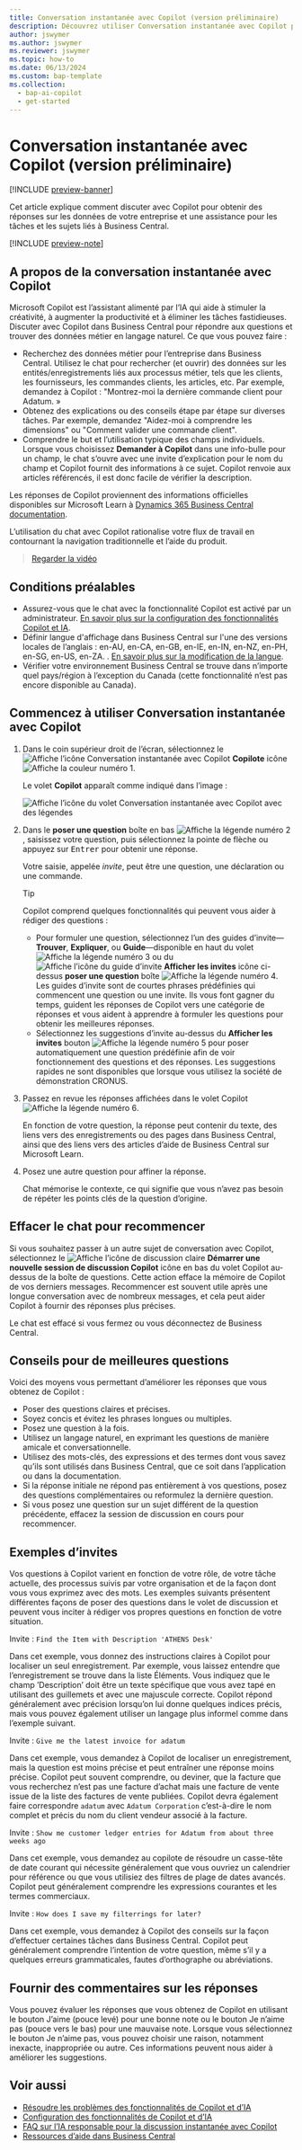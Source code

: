 ```yaml
---
title: Conversation instantanée avec Copilot (version préliminaire)
description: Découvrez utiliser Conversation instantanée avec Copilot pour rechercher des données et obtenir de l’aide dans Business Central.
author: jswymer
ms.author: jswymer
ms.reviewer: jswymer
ms.topic: how-to
ms.date: 06/13/2024
ms.custom: bap-template
ms.collection:
  - bap-ai-copilot
  - get-started
---
```


# Conversation instantanée avec Copilot (version préliminaire)

[!INCLUDE [preview-banner](~/../shared-content/shared/preview-includes/preview-banner.md)]

Cet article explique comment discuter avec Copilot pour obtenir des réponses sur les données de votre entreprise et une assistance pour les tâches et les sujets liés à Business Central.

[!INCLUDE [preview-note](~/../shared-content/shared/preview-includes/production-ready-preview-dynamics365.md)]

## A propos de la conversation instantanée avec Copilot

Microsoft Copilot est l’assistant alimenté par l’IA qui aide à stimuler la créativité, à augmenter la productivité et à éliminer les tâches fastidieuses. Discuter avec Copilot dans Business Central pour répondre aux questions et trouver des données métier en langage naturel. Ce que vous pouvez faire :

- Recherchez des données métier pour l’entreprise dans Business Central. Utilisez le chat pour rechercher (et ouvrir) des données sur les entités/enregistrements liés aux processus métier, tels que les clients, les fournisseurs, les commandes clients, les articles, etc. Par exemple, demandez à Copilot : "Montrez-moi la dernière commande client pour Adatum. »
- Obtenez des explications ou des conseils étape par étape sur diverses tâches. Par exemple, demandez "Aidez-moi à comprendre les dimensions" ou "Comment valider une commande client".
- Comprendre le but et l’utilisation typique des champs individuels. Lorsque vous choisissez **Demander à Copilot** dans une info-bulle pour un champ, le chat s’ouvre avec une invite d’explication pour le nom du champ et Copilot fournit des informations à ce sujet. Copilot renvoie aux articles référencés, il est donc facile de vérifier la description.

Les réponses de Copilot proviennent des informations officielles disponibles sur Microsoft Learn à [Dynamics 365 Business Central documentation](/dynamics365/business-central/).
  
L’utilisation du chat avec Copilot rationalise votre flux de travail en contournant la navigation traditionnelle et l’aide du produit.
  
> [Regarder la vidéo](https://go.microsoft.com/fwlink/?linkid=2250609)

## Conditions préalables

- Assurez-vous que le chat avec la fonctionnalité Copilot est activé par un administrateur. [En savoir plus sur la configuration des fonctionnalités Copilot et IA](enable-ai.md).
- Définir langue d'affichage dans Business Central sur l'une des versions locales de l’anglais : en-AU, en-CA, en-GB, en-IE, en-IN, en-NZ, en-PH, en-SG, en-US, en-ZA. . [En savoir plus sur la modification de la langue](ui-change-basic-settings.md#language).
- Vérifier votre environnement Business Central se trouve dans n’importe quel pays/région à l’exception du Canada (cette fonctionnalité n’est pas encore disponible au Canada).

## Commencez à utiliser Conversation instantanée avec Copilot

1. Dans le coin supérieur droit de l’écran, sélectionnez le ![Affiche l’icône Conversation instantanée avec Copilot](media/chat-copilot-icon.png) **Copilote** icône ![Affiche la couleur numéro 1](media/callout-number-1.svg).

   Le volet **Copilot** apparaît comme indiqué dans l’image :
   
    ![Affiche l’icône du volet Conversation instantanée avec Copilot avec des légendes](media/chat-with-copilot-pane.svg)

1. Dans le **poser une question** boîte en bas ![Affiche la légende numéro 2](media/callout-number-2.svg), saisissez votre question, puis sélectionnez la pointe de flèche ou appuyez sur <kbd>Entrer</kbd> pour obtenir une réponse.

   Votre saisie, appelée *invite*, peut être une question, une déclaration ou une commande.

   > [!TIP]
   > Copilot comprend quelques fonctionnalités qui peuvent vous aider à rédiger des questions :
   > - Pour formuler une question, sélectionnez l’un des guides d’invite&mdash;**Trouver**, **Expliquer**, ou **Guide**&mdash;disponible en haut du volet ![Affiche la légende numéro 3](media/callout-number-3.svg) ou du ![Affiche l’icône du guide d’invite](media/prompt-guide-icon.png) **Afficher les invites** icône ci-dessus **poser une question** boîte ![Affiche la légende numéro 4](media/callout-number-4.svg). Les guides d’invite sont de courtes phrases prédéfinies qui commencent une question ou une invite. Ils vous font gagner du temps, guident les réponses de Copilot vers une catégorie de réponses et vous aident à apprendre à formuler les questions pour obtenir les meilleures réponses.
   > - Sélectionnez les suggestions d’invite au-dessus du **Afficher les invites** bouton ![Affiche la légende numéro 5](media/callout-number-5.svg) pour poser automatiquement une question prédéfinie afin de voir fonctionnement des questions et des réponses. Les suggestions rapides ne sont disponibles que lorsque vous utilisez la société de démonstration CRONUS.

1. Passez en revue les réponses affichées dans le volet Copilot ![Affiche la légende numéro 6](media/callout-number-6.svg).

   En fonction de votre question, la réponse peut contenir du texte, des liens vers des enregistrements ou des pages dans Business Central, ainsi que des liens vers des articles d’aide de Business Central sur Microsoft Learn.

1. Posez une autre question pour affiner la réponse.

   Chat mémorise le contexte, ce qui signifie que vous n’avez pas besoin de répéter les points clés de la question d’origine.

## Effacer le chat pour recommencer

Si vous souhaitez passer à un autre sujet de conversation avec Copilot, sélectionnez le ![Affiche l’icône de discussion claire](media/clear-chat-icon.png) **Démarrer une nouvelle session de discussion Copilot** icône en bas du volet Copilot au-dessus de la boîte de questions. Cette action efface la mémoire de Copilot de vos derniers messages. Recommencer est souvent utile après une longue conversation avec de nombreux messages, et cela peut aider Copilot à fournir des réponses plus précises.

Le chat est effacé si vous fermez ou vous déconnectez de Business Central.

## Conseils pour de meilleures questions

Voici des moyens vous permettant d’améliorer les réponses que vous obtenez de Copilot :

- Poser des questions claires et précises.
- Soyez concis et évitez les phrases longues ou multiples.
- Posez une question à la fois. <!--Avoid asking about multiple questions in one message.-->
- Utilisez un langage naturel, en exprimant les questions de manière amicale et conversationnelle.
- Utilisez des mots-clés, des expressions et des termes dont vous savez qu’ils sont utilisés dans Business Central, que ce soit dans l’application ou dans la documentation.
- Si la réponse initiale ne répond pas entièrement à vos questions, posez des questions complémentaires ou reformulez la dernière question.
- Si vous posez une question sur un sujet différent de la question précédente, effacez la session de discussion en cours pour recommencer.

## Exemples d’invites

Vos questions à Copilot varient en fonction de votre rôle, de votre tâche actuelle, des processus suivis par votre organisation et de la façon dont vous vous exprimez avec des mots. Les exemples suivants présentent différentes façons de poser des questions dans le volet de discussion et peuvent vous inciter à rédiger vos propres questions en fonction de votre situation.

Invite : `Find the Item with Description 'ATHENS Desk'`

Dans cet exemple, vous donnez des instructions claires à Copilot pour localiser un seul enregistrement. Par exemple, vous laissez entendre que l’enregistrement se trouve dans la liste Éléments. Vous indiquez que le champ ’Description’ doit être un texte spécifique que vous avez tapé en utilisant des guillemets et avec une majuscule correcte. Copilot répond généralement avec précision lorsqu’on lui donne quelques indices précis, mais vous pouvez également utiliser un langage plus informel comme dans l’exemple suivant.

Invite : `Give me the latest invoice for adatum`

Dans cet exemple, vous demandez à Copilot de localiser un enregistrement, mais la question est moins précise et peut entraîner une réponse moins précise. Copilot peut souvent comprendre, ou deviner, que la facture que vous recherchez n’est pas une facture d’achat mais une facture de vente issue de la liste des factures de vente publiées. Copilot devra également faire correspondre `adatum` avec `Adatum Corporation` c’est-à-dire le nom complet et précis du nom du client vendeur associé à la facture.

Invite : `Show me customer ledger entries for Adatum from about three weeks ago`

Dans cet exemple, vous demandez au copilote de résoudre un casse-tête de date courant qui nécessite généralement que vous ouvriez un calendrier pour référence ou que vous utilisiez des filtres de plage de dates avancés. Copilot peut généralement comprendre les expressions courantes et les termes commerciaux.

Invite : `How does I save my filterrings for later?`

Dans cet exemple, vous demandez à Copilot des conseils sur la façon d’effectuer certaines tâches dans Business Central. Copilot peut généralement comprendre l’intention de votre question, même s’il y a quelques erreurs grammaticales, fautes d’orthographe ou abréviations.

## Fournir des commentaires sur les réponses

Vous pouvez évaluer les réponses que vous obtenez de Copilot en utilisant le bouton J’aime (pouce levé) pour une bonne note ou le bouton Je n’aime pas (pouce vers le bas) pour une mauvaise note. Lorsque vous sélectionnez le bouton Je n’aime pas, vous pouvez choisir une raison, notamment inexacte, inappropriée ou autre. Ces informations peuvent nous aider à améliorer les suggestions.

<!--
1. If you want help getting you're question started, select the prompts either from the **Find**, **Explain**, or **Guide** buttons at the top of the Coplit pane or use the **View Prompts** menu above **Ask a question** box at the bottom.

   Prompts are predefined short phrases that start a question. Apart from saving you time, they're designed to target responses to specific categories. They also help you undestand how you can phrase questions to get the responses.-->
   
## Voir aussi

- [Résoudre les problèmes des fonctionnalités de Copilot et d’IA](ai-copilot-troubleshooting.md)  
- [Configuration des fonctionnalités de Copilot et d’IA](enable-ai.md)  
- [FAQ sur l’IA responsable pour la discussion instantanée avec Copilot](faqs-chat-with-copilot.md)  
- [Ressources d’aide dans Business Central](product-help-and-support.md)  
